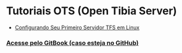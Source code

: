 # Tutoriais OTS (Open Tibia Server)

* [Configurando Seu Primeiro Servidor TFS em Linux](tutoriais-ots-open-tibia-server/configurando-seu-primeiro-servidor-tfs-em-linux/)

### [Acesse pelo GitBook (caso esteja no GitHub)](https://f-almeida-felipepips.gitbook.io/tutoriais-ots/)
